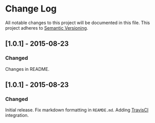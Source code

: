 # Change Log
All notable changes to this project will be documented in this file.
This project adheres to [Semantic Versioning](http://semver.org/).

## [1.0.1] - 2015-08-23
### Changed
Changes in README.

## [1.0.1] - 2015-08-23
### Changed
Initial release. Fix markdown formatting in `REAMDE.md`. Adding [TravisCI](https://travis-ci.org/) integration. 